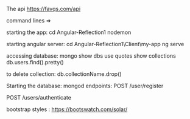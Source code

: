 The api
https://favqs.com/api

command lines =>

starting the app:
cd Angular-Reflection1
nodemon

starting angular server:
cd Angular-Reflection1\Client\my-app
ng serve

accessing database:
mongo
show dbs
use quotes
show collections
db.users.find().pretty()

to delete collection:
db.collectionName.drop()

Starting the database: mongod
endpoints:
POST  /user/register

POST /users/authenticate

bootstrap styles : https://bootswatch.com/solar/
